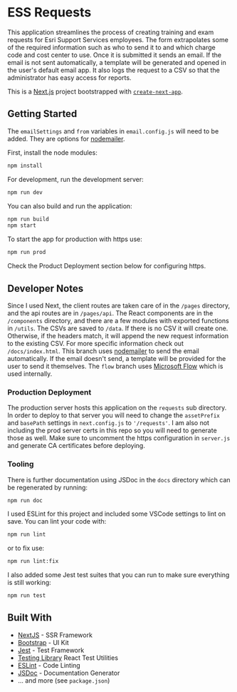 # ESS Requests

This application streamlines the process of creating training and exam requests for Esri Support Services employees. The form extrapolates some of the required information such as who to send it to and which charge code and cost center to use. Once it is submitted it sends an email. If the email is not sent automatically, a template will be generated and opened in the user's default email app. It also logs the request to a CSV so that the administrator has easy access for reports.

This is a [Next.js](https://nextjs.org/) project bootstrapped with [`create-next-app`](https://github.com/vercel/next.js/tree/canary/packages/create-next-app).

## Getting Started

The ``emailSettings`` and ``from`` variables in ``email.config.js`` will need to be added. They are options for [nodemailer](https://nodemailer.com/about/).

First, install the node modules:

```bash
npm install
```

For development, run the development server:

```bash
npm run dev
```

You can also build and run the application:

```bash
npm run build
npm start
```

To start the app for production with https use:

```bash
npm run prod
```
Check the Product Deployment section below for configuring https.

## Developer Notes

Since I used Next, the client routes are taken care of in the `/pages` directory, and the api routes are in `/pages/api`. The React components are in the `/components` directory, and there are a few modules with exported functions in `/utils`. The CSVs are saved to `/data`. If there is no CSV it will create one. Otherwise, if the headers match, it will append the new request information to the existing CSV. For more specific information check out `/docs/index.html`. This branch uses [nodemailer](https://nodemailer.com/about/) to send the email automatically.  If the email doesn't send, a template will be provided for the user to send it themselves. The ``flow`` branch uses [Microsoft Flow](https://us.flow.microsoft.com/en-us/) which is used internally.

### Production Deployment

The production server hosts this application on the `requests` sub directory. In order to deploy to that server you will need to change the `assetPrefix` and `basePath` settings in `next.config.js` to `'/requests'`. I am also not including the prod server certs in this repo so you will need to generate those as well. Make sure to uncomment the https configuration in `server.js` and generate CA certificates before deploying.

### Tooling

There is further documentation using JSDoc in the `docs` directory which can be regenerated by running:

```bash
npm run doc
```

I used ESLint for this project and included some VSCode settings to lint on save. You can lint your code with:

```bash
npm run lint
```

or to fix use:

```bash
npm run lint:fix
```

I also added some Jest test suites that you can run to make sure everything is still working:

```bash
npm run test
```

## Built With

- [NextJS](https://nextjs.org/) - SSR Framework
- [Bootstrap](https://getbootstrap.com/) - UI Kit
- [Jest](https://jestjs.io/) - Test Framework
- [Testing Library](https://testing-library.com/) React Test Utilities
- [ESLint](https://eslint.org/) - Code Linting
- [JSDoc](https://jsdoc.app/) - Documentation Generator
-  ... and more (see `package.json`)
